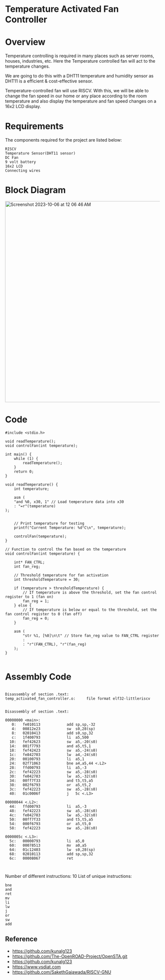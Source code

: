 # Temperature Activated Fan Controller


# Overview

Temperature controlling is required in many places such as server rooms, houses, industries, etc. Here the Temperature controlled fan will act to the temperature changes.

We are going to do this with a DHT11 temperature and humidity sensor as DHT11 is a efficient & cost-effective sensor.

Temperature-controlled fan will use RISCV. With this, we will be able to change the fan speed in our home or any place according to the room temperature and also display the temperature and fan speed changes on a 16x2 LCD display. 


# Requirements 

The components required for the project are listed below:

```
RISCV  
Temperature Sensor(DHT11 sensor)
DC Fan
9 volt battery
16x2 LCD
Connecting wires
```

# Block Diagram

<img width="652" alt="Screenshot 2023-10-06 at 12 06 46 AM" src="https://github.com/VaibhavTiwari-IIITB/temp_activated_fan_controller/assets/140998525/81e29efd-3b6d-4499-a3b1-07e18deb62f2">


# Code

```
#include <stdio.h>

void readTemperature();
void controlFan(int temperature);

int main() {
    while (1) {
        readTemperature();
    }
    return 0;
}

void readTemperature() {
    int temperature;

    asm (
    "and %0, x30, 1" // Load temperature data into x30
    : "=r"(temperature)
);


    // Print temperature for testing
    printf("Current Temperature: %d°C\n", temperature);

    controlFan(temperature);
}

// Function to control the fan based on the temperature
void controlFan(int temperature) {

    int* FAN_CTRL; 
    int fan_reg;

    // Threshold temperature for fan activation 
    int thresholdTemperature = 30;

    if (temperature > thresholdTemperature) {
        // If temperature is above the threshold, set the fan control register to 1 (fan on)
        fan_reg = 1;
    } else {
        // If temperature is below or equal to the threshold, set the fan control register to 0 (fan off)
        fan_reg = 0;
    }

    asm (
        "str %1, [%0]\n\t" // Store fan_reg value to FAN_CTRL register
        :
        : "r"(FAN_CTRL), "r"(fan_reg)
    );
}


```

# Assembly Code

```

Disassembly of section .text:
temp_activated_fan_controller.o:     file format elf32-littleriscv


Disassembly of section .text:

00000000 <main>:
   0:	fe010113          	add	sp,sp,-32
   4:	00812e23          	sw	s0,28(sp)
   8:	02010413          	add	s0,sp,32
   c:	1f400793          	li	a5,500
  10:	fef42623          	sw	a5,-20(s0)
  14:	001f7793          	and	a5,t5,1
  18:	fef42423          	sw	a5,-24(s0)
  1c:	fe842703          	lw	a4,-24(s0)
  20:	00100793          	li	a5,1
  24:	02f71063          	bne	a4,a5,44 <.L2>
  28:	ffd00793          	li	a5,-3
  2c:	fef42223          	sw	a5,-28(s0)
  30:	fe042783          	lw	a5,-32(s0)
  34:	00ff7f33          	and	t5,t5,a5
  38:	002f6793          	or	a5,t5,2
  3c:	fef42223          	sw	a5,-28(s0)
  40:	01c0006f          	j	5c <.L3>

00000044 <.L2>:
  44:	ffd00793          	li	a5,-3
  48:	fef42223          	sw	a5,-28(s0)
  4c:	fe042783          	lw	a5,-32(s0)
  50:	00ff7f33          	and	t5,t5,a5
  54:	000f6793          	or	a5,t5,0
  58:	fef42223          	sw	a5,-28(s0)

0000005c <.L3>:
  5c:	00000793          	li	a5,0
  60:	00078513          	mv	a0,a5
  64:	01c12403          	lw	s0,28(sp)
  68:	02010113          	add	sp,sp,32
  6c:	00008067          	ret



```

Number of different instructions: 10
List of unique instructions:
```
bne
and
ret
mv
li
lw
j
or
sw
add
```



## Reference
* https://github.com/kunalg123
* https://github.com/The-OpenROAD-Project/OpenSTA.git
* https://github.com/kunalg123
* https://www.vsdiat.com
* https://github.com/SakethGajawada/RISCV-GNU



